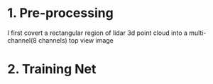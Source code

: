 # 1. Pre-processing

 I first covert a rectangular region of lidar 3d point cloud into a multi-channel(8 channels) top view image


# 2. Training Net